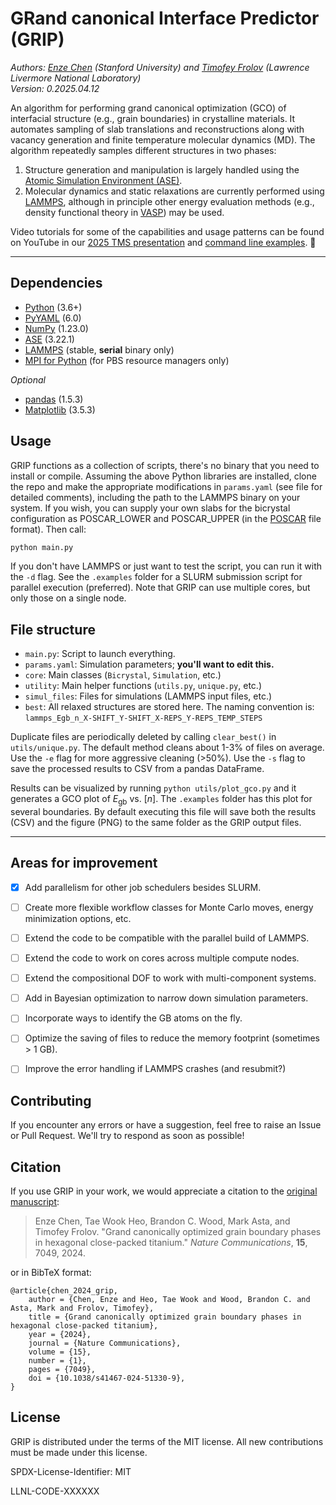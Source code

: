 # GRand canonical Interface Predictor (GRIP)

_Authors: [Enze Chen](https://enze-chen.github.io/) (Stanford University) and
[Timofey Frolov](https://people.llnl.gov/frolov2) (Lawrence Livermore National Laboratory)_     
_Version: 0.2025.04.12_

An algorithm for performing grand canonical optimization (GCO) of interfacial
structure (e.g., grain boundaries) in crystalline materials.
It automates sampling of slab translations and reconstructions
along with vacancy generation and finite temperature molecular dynamics (MD).
The algorithm repeatedly samples different structures in two phases:
  1. Structure generation and manipulation is largely handled using the
  [Atomic Simulation Environment (ASE)](https://wiki.fysik.dtu.dk/ase/).
  2. Molecular dynamics and static relaxations are currently performed using
  [LAMMPS](https://www.lammps.org), although in principle other energy
  evaluation methods (e.g., density functional theory in [VASP](https://www.vasp.at))
  may be used.

Video tutorials for some of the capabilities and usage patterns can be found on YouTube in our [2025 TMS presentation](https://youtu.be/QtuUdnOl1k4) and [command line examples](https://youtu.be/5BwtWnQ-JR8). 🎥

------


## Dependencies
- [Python](https://www.python.org/) (3.6+)
- [PyYAML](https://pyyaml.org/) (6.0)
- [NumPy](https://numpy.org/) (1.23.0)
- [ASE](https://wiki.fysik.dtu.dk/ase/) (3.22.1)
- [LAMMPS](https://www.lammps.org) (stable, **serial** binary only)
- [MPI for Python](https://mpi4py.readthedocs.io/en/stable) (for PBS resource managers only)

_Optional_
- [pandas](https://pandas.pydata.org/) (1.5.3)
- [Matplotlib](https://matplotlib.org/stable/index.html) (3.5.3)


## Usage

GRIP functions as a collection of scripts, there's no binary that you need to install or compile.
Assuming the above Python libraries are installed, clone the repo and make the 
appropriate modifications in `params.yaml` (see file for detailed comments), 
including the path to the LAMMPS binary on your system.
If you wish, you can supply your own slabs for the bicrystal configuration as
POSCAR_LOWER and POSCAR_UPPER (in the [POSCAR](https://www.vasp.at/wiki/index.php/POSCAR)
file format).
Then call:
```python
python main.py
```
If you don't have LAMMPS or just want to test the script, you can run it with the `-d` flag.
See the `.examples` folder for a SLURM submission script for parallel execution (preferred).
Note that GRIP can use multiple cores, but only those on a single node.


## File structure
- `main.py`: Script to launch everything.
- `params.yaml`: Simulation parameters; **you'll want to edit this.**
- `core`: Main classes (`Bicrystal`, `Simulation`, etc.)
- `utility`: Main helper functions (`utils.py`, `unique.py`, etc.)
- `simul_files`: Files for simulations (LAMMPS input files, etc.)
- `best`: All relaxed structures are stored here. The naming convention is:
`lammps_Egb_n_X-SHIFT_Y-SHIFT_X-REPS_Y-REPS_TEMP_STEPS`


Duplicate files are periodically deleted by calling `clear_best()` in `utils/unique.py`.
The default method cleans about 1-3% of files on average.
Use the `-e` flag for more aggressive cleaning (>50%).
Use the `-s` flag to save the processed results to CSV from a pandas DataFrame.

Results can be visualized by running `python utils/plot_gco.py` and it generates a 
GCO plot of $E_{\mathrm{gb}}$ vs. $[n]$.
The `.examples` folder has this plot for several boundaries.
By default executing this file will save both the results (CSV) and the figure (PNG) 
to the same folder as the GRIP output files.


------


## Areas for improvement
- [x] Add parallelism for other job schedulers besides SLURM.
- [ ] Create more flexible workflow classes for Monte Carlo moves, energy minimization options, etc.
- [ ] Extend the code to be compatible with the parallel build of LAMMPS.
- [ ] Extend the code to work on cores across multiple compute nodes.
- [ ] Extend the compositional DOF to work with multi-component systems.
- [ ] Add in Bayesian optimization to narrow down simulation parameters.
- [ ] Incorporate ways to identify the GB atoms on the fly.
- [ ] Optimize the saving of files to reduce the memory footprint (sometimes > 1 GB).
- [ ] Improve the error handling if LAMMPS crashes (and resubmit?)


## Contributing

If you encounter any errors or have a suggestion, feel free to raise an Issue or Pull Request.
We'll try to respond as soon as possible!


## Citation
If you use GRIP in your work, we would appreciate a citation to the [original manuscript](https://www.nature.com/articles/s41467-024-51330-9):

> Enze Chen, Tae Wook Heo, Brandon C. Wood, Mark Asta, and Timofey Frolov.
"Grand canonically optimized grain boundary phases in hexagonal close-packed titanium."
_Nature Communications_, **15**, 7049, 2024.

or in BibTeX format:

```
@article{chen_2024_grip,
    author = {Chen, Enze and Heo, Tae Wook and Wood, Brandon C. and Asta, Mark and Frolov, Timofey},
    title = {Grand canonically optimized grain boundary phases in hexagonal close-packed titanium},
    year = {2024},
    journal = {Nature Communications},
    volume = {15},
    number = {1},
    pages = {7049},
    doi = {10.1038/s41467-024-51330-9},
}
```


## License
GRIP is distributed under the terms of the MIT license. 
All new contributions must be made under this license.

SPDX-License-Identifier: MIT

LLNL-CODE-XXXXXX
